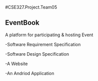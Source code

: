 #CSE327.Project.Team05

EventBook
- 
A platform for participating & hosting Event

-Software Requirement Specification
 
-Software Design Specification
 
-A Website 

-An Andriod Application